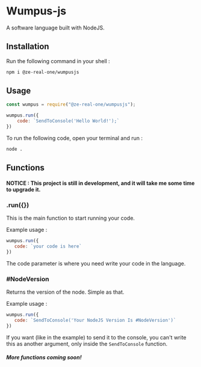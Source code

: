 # Wumpus-js

A software language built with NodeJS.

## Installation

Run the following command in your shell :

```bash
npm i @ze-real-one/wumpusjs
```

## Usage

```js
const wumpus = require("@ze-real-one/wumpusjs");

wumpus.run({
    code: `SendToConsole('Hello World!');`
})
```
To run the following code, open your terminal and run :
```bash
node .
```

## Functions
#### NOTICE : This project is still in development, and it will take me some time to upgrade it.

### .run({})
This is the main function to start running your code.

Example usage :
```js
wumpus.run({
   code: `your code is here`
})
```

The code parameter is where you need write your code in the language.

### #NodeVersion
Returns the version of the node. Simple as that.

Example usage :
```js
wumpus.run({
   code: `SendToConsole('Your NodeJS Version Is #NodeVersion')`
})
```
If you want (like in the example) to send it to the console, you can't write this as another argument, only inside the `SendToConsole` function.

##### More functions coming soon!

